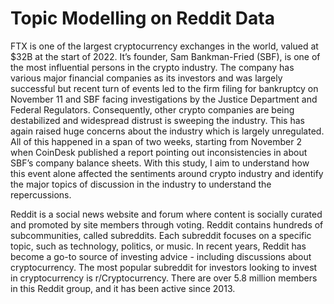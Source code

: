 # Topic Modelling on Reddit Data

FTX is one of the largest cryptocurrency exchanges in the world, valued at $32B at the start of 
2022. It’s founder, Sam Bankman-Fried (SBF), is one of the most influential persons in the crypto 
industry. The company has various major financial companies as its investors and was largely 
successful but recent turn of events led to the firm filing for bankruptcy on November 11 and SBF 
facing investigations by the Justice Department and Federal Regulators. Consequently, other 
crypto companies are being destabilized and widespread distrust is sweeping the industry. This has 
again raised huge concerns about the industry which is largely unregulated. All of this happened 
in a span of two weeks, starting from November 2 when CoinDesk published a report pointing out 
inconsistencies in about SBF’s company balance sheets. With this study, I aim to 
understand how this event alone affected the sentiments around crypto industry and identify the 
major topics of discussion in the industry to understand the repercussions.

Reddit is a social news website and forum where content is socially curated and promoted by site 
members through voting. Reddit contains hundreds of subcommunities, called subreddits. Each
subreddit focuses on a specific topic, such as technology, politics, or music. In recent years, Reddit 
has become a go-to source of investing advice - including discussions about cryptocurrency. The 
most popular subreddit for investors looking to invest in cryptocurrency is r/Cryptocurrency. There 
are over 5.8 million members in this Reddit group, and it has been active since 2013.
